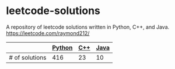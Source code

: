 # leetcode-solutions

A repository of leetcode solutions written in Python, C++, and Java. https://leetcode.com/raymond212/

| | [Python](https://github.com/raymond212/leetcode-solutions/tree/main/python) | [C++](https://github.com/raymond212/leetcode-solutions/tree/main/cpp) | [Java](https://github.com/raymond212/leetcode-solutions/tree/main/java) |
| --- | --- | --- | --- |
| # of solutions | 416 | 23 | 10 |